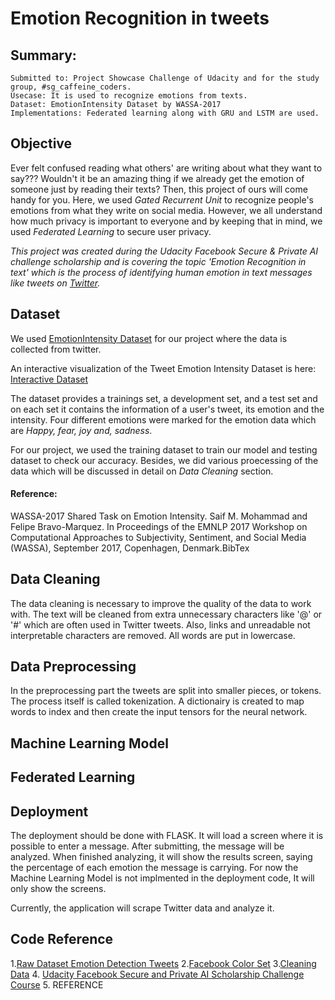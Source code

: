 # Emotion Recognition in tweets
## Summary:
```
Submitted to: Project Showcase Challenge of Udacity and for the study group, #sg_caffeine_coders.
Usecase: It is used to recognize emotions from texts. 
Dataset: EmotionIntensity Dataset by WASSA-2017
Implementations: Federated learning along with GRU and LSTM are used.
```

## Objective 
Ever felt confused reading what others' are writing about what they want to say??? Wouldn't it be an amazing thing if we already get the emotion of someone just by reading their texts? Then, this project of ours will come handy for you. Here, we used *Gated Recurrent Unit* to recognize people's emotions from what they write on social media. However, we all understand how much privacy is important to everyone and by keeping that in mind, we used *Federated Learning* to secure user privacy. 

*This project was created during the Udacity Facebook Secure & Private AI challenge scholarship and is covering the topic 'Emotion Recognition in text'
which is the process of identifying human emotion in text messages like tweets on [Twitter](https://twitter.com/home).*

<!---For the data we used a dataset given WASSA-2017 Shared Task on Emotion Intensity.--->

<!--- The project will be submitted to the [Project Showcase Challenge](https://sites.google.com/udacity.com/secureprivateai-challenge/community/project-showcase-challenge#h.p_E1Kba6yZtw4O)     
by Udacity and to the study group #sg_caffeine_coders project challenge. --->


## Dataset
We used 
[EmotionIntensity Dataset](http://saifmohammad.com/WebPages/EmotionIntensity-SharedTask.html) for our project where the data is collected from twitter.

An interactive visualization of the Tweet Emotion Intensity Dataset is here:
[Interactive Dataset](http://saifmohammad.com/WebPages/TweetEmotionIntensity-dataviz.html)

The dataset provides a trainings set, a development set, and a test set and on each set it contains the information of a user's tweet, its emotion and the intensity. Four different emotions were marked for the emotion data which are *Happy, fear, joy and, sadness*.

For our project, we used the training dataset to train our model and testing dataset to check our accuracy. Besides, we did various proecessing of the data which will be discussed in detail on *Data Cleaning* section.

#### Reference:
WASSA-2017 Shared Task on Emotion Intensity. Saif M. Mohammad and Felipe Bravo-Marquez. In Proceedings of the EMNLP 2017 Workshop on Computational Approaches to Subjectivity, Sentiment, and Social Media (WASSA), September 2017, Copenhagen, Denmark.BibTex

## Data Cleaning
The data cleaning is necessary to improve the quality of the data to work with.
The text will be cleaned from extra unnecessary characters like '@' or '#' which are often used in Twitter tweets.
Also, links and unreadable not interpretable characters are removed. All words are put in lowercase.

## Data Preprocessing
In the preprocessing part the tweets are split into smaller pieces, or tokens. The process itself is called tokenization.
A dictionairy is created to map words to index and then create the input tensors for the neural network.


## Machine Learning Model


## Federated Learning


## Deployment
The deployment should be done with FLASK. It will load a screen where it is possible to enter a message. After submitting, the message will be analyzed.
When finished analyzing, it will show the results screen, saying the percentage of each emotion the message is carrying.
For now the Machine Learning Model is not implmented in the deployment code, It will only show the screens.

Currently, the application will scrape Twitter data and analyze it. 

## Code Reference 
1.[Raw Dataset Emotion Detection Tweets](http://saifmohammad.com/WebPages/EmotionIntensity-SharedTask.html)
2.[Facebook Color Set](https://encycolorpedia.de/3b5998)
3.[Cleaning Data](https://towardsdatascience.com/another-twitter-sentiment-analysis-bb5b01ebad90)
4. [Udacity Facebook Secure and Private AI Scholarship Challenge Course](https://www.udacity.com/facebook-AI-scholarship)
5. REFERENCE
